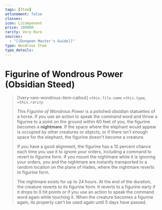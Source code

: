 ```yaml
---
tags: [Item]
attunement: false
classes: 
icon: LiComponent
price: 100000
rarity: Very Rare
sources:
  - "[[Dungeon Master's Guide]]"
type: Wondrous Item
type_details: 
---
```

# Figurine of Wondrous Power (Obsidian Steed)
>[!very-rare-wondrous-item-callout] `=this.file.name`
>*`=this.type`, `=this.rarity`*
>
>This *Figurine of Wondrous Power* is a polished obsidian statuettes of a horse. If you use an action to speak the command word and throw a figurine to a point on the ground within 60 feet of you, the figurine becomes a **nightmare**. If the space where the elephant would appear is occupied by other creatures or objects, or if there isn't enough space for the elephant, the figurine doesn't become a creature. 
>
>If you have a good alignment, the figurine has a 10 percent chance each time you use it to ignore your orders, including a command to revert to figurine form. If you mount the nightmare while it is ignoring your orders, you and the nightmare are instantly transported to a random location on the plane of Hades, where the nightmare reverts to figurine form.
>
>The nightmare exists for up to 24 hours. At the end of the duration, the creature reverts to its figurine form. It reverts to a figurine early if it drops to 0 hit points or if you use an action to speak the command word again while touching it. When the creature becomes a figurine again, its property can't be used again until 5 days have passed.


